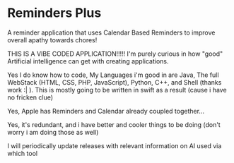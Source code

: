 # Reminders Plus
A reminder application that uses Calendar Based Reminders to improve overall apathy towards chores!

THIS IS A VIBE CODED APPLICATION!!!!!
I'm purely curious in how "good" Artificial intelligence can get with creating applications. 

Yes I do know how to code, My Languages i'm good in are Java, The full WebStack (HTML, CSS, PHP, JavaScript), Python, C++, and Shell (thanks work :| ). This is mostly going to be written in swift as a result (cause i have no fricken clue)  

Yes, Apple has Reminders and Calendar already coupled together...

Yes, it's redundant, and i have better and cooler things to be doing (don't worry i am doing those as well)

I will periodically update releases with relevant information on AI used via which tool

